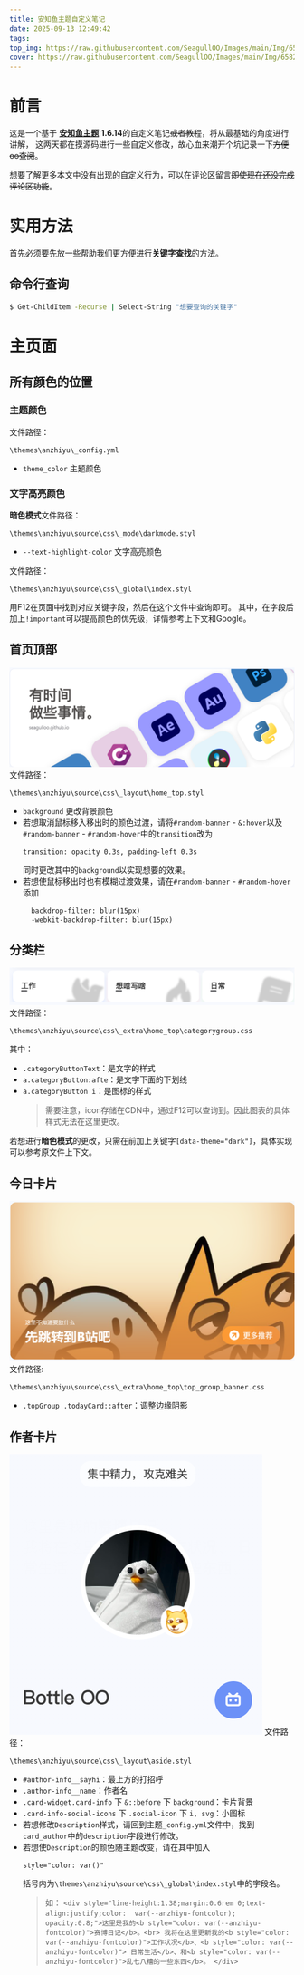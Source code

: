 ```yaml
---
title: 安知鱼主题自定义笔记
date: 2025-09-13 12:49:42
tags:
top_img: https://raw.githubusercontent.com/SeagullOO/Images/main/Img/658277d773c29a145adf0d05055ce477_4298679859740980134.webp
cover: https://raw.githubusercontent.com/SeagullOO/Images/main/Img/658277d773c29a145adf0d05055ce477_4298679859740980134.webp
---
```


# 前言
这是一个基于 **[安知鱼主题](https://github.com/anzhiyu-c/hexo-theme-anzhiyu)** **1.6.14**的自定义笔记~~或者教程~~，将从最基础的角度进行讲解，
这两天都在摸源码进行一些自定义修改，故心血来潮开个坑记录一下~~方便oo查阅~~。

想要了解更多本文中没有出现的自定义行为，可以在评论区留言~~即使现在还没完成评论区功能~~。

# 实用方法
首先必须要先放一些帮助我们更方便进行**关键字查找**的方法。

## 命令行查询
```bash
$ Get-ChildItem -Recurse | Select-String "想要查询的关键字"
```

# 主页面

## 所有颜色的位置
### 主题颜色
文件路径：
```
\themes\anzhiyu\_config.yml
```
- `theme_color` 主题颜色

### 文字高亮颜色
**暗色模式**文件路径：
```
\themes\anzhiyu\source\css\_mode\darkmode.styl
```
- `--text-highlight-color` 文字高亮颜色

文件路径：
```
\themes\anzhiyu\source\css\_global\index.styl
```
用F12在页面中找到对应关键字段，然后在这个文件中查询即可。
其中，在字段后加上`!important`可以提高颜色的优先级，详情参考上下文和Google。

## 首页顶部
![homeTop](https://raw.githubusercontent.com/SeagullOO/Images/main/Img/20250913155307053.png)
文件路径：
```
\themes\anzhiyu\source\css\_layout\home_top.styl
```
- `background` 更改背景颜色
- 若想取消鼠标移入移出时的颜色过渡，请将`#random-banner` - `&:hover`以及`#random-banner` - `#random-hover`中的`transition`改为
  ```
  transition: opacity 0.3s, padding-left 0.3s
  ```
  同时更改其中的`background`以实现想要的效果。
- 若想使鼠标移出时也有模糊过渡效果，请在`#random-banner` - `#random-hover`添加
  ```
    backdrop-filter: blur(15px)
    -webkit-backdrop-filter: blur(15px)
  ```

## 分类栏
![categoryGroup](https://raw.githubusercontent.com/SeagullOO/Images/main/Img/20250913130250906.png)
文件路径：
```
\themes\anzhiyu\source\css\_extra\home_top\categorygroup.css
```
其中：
- `.categoryButtonText`：是文字的样式
- `a.categoryButton:afte`：是文字下面的下划线
- `a.categoryButton i`：是图标的样式
    > 需要注意，icon存储在CDN中，通过F12可以查询到。因此图表的具体样式无法在这里更改。

若想进行**暗色模式**的更改，只需在前加上关键字`[data-theme="dark"]`，具体实现可以参考原文件上下文。

## 今日卡片
![todayCard](https://raw.githubusercontent.com/SeagullOO/Images/main/Img/20250913135500266.png)
文件路径:
```
\themes\anzhiyu\source\css\_extra\home_top\top_group_banner.css
```
- `.topGroup .todayCard::after`：调整边缘阴影

## 作者卡片
![作者卡片](https://raw.githubusercontent.com/SeagullOO/Images/main/Img/20250913172242078.png)
文件路径：
```
\themes\anzhiyu\source\css\_layout\aside.styl
```
- `#author-info__sayhi`：最上方的打招呼
- `.author-info__name`：作者名
- `.card-widget.card-info` 下 `&::before` 下 `background`：卡片背景
- `.card-info-social-icons` 下 `.social-icon` 下 `i, svg`：小图标
- 若想修改`Description`样式，请回到主题`_config.yml`文件中，找到`card_author`中的`description`字段进行修改。
- 若想使`Description`的颜色随主题改变，请在其中加入
    ```
    style="color: var()"
    ```
    括号内为`\themes\anzhiyu\source\css\_global\index.styl`中的字段名。
    > 如： ```<div style="line-height:1.38;margin:0.6rem 0;text-align:justify;color: 
        var(--anzhiyu-fontcolor); opacity:0.8;">这里是我的<b style="color: var(--anzhiyu-fontcolor)">赛博日记</b>。<br>
        我将在这里更新我的<b style="color: var(--anzhiyu-fontcolor)">工作状况</b>、<b style="color: var(--anzhiyu-fontcolor)">
        日常生活</b>、和<b style="color: var(--anzhiyu-fontcolor)">乱七八糟的一些东西</b>。
        </div>```

